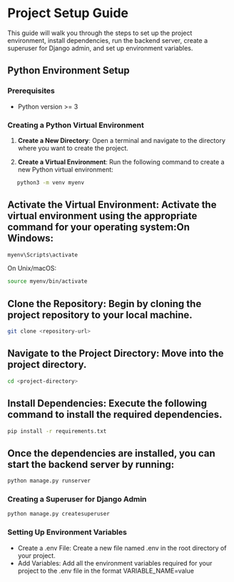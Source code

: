 # Project Setup Guide

This guide will walk you through the steps to set up the project environment, install dependencies, run the backend server, create a superuser for Django admin, and set up environment variables.

## Python Environment Setup

### Prerequisites

-   Python version >= 3

### Creating a Python Virtual Environment

1. **Create a New Directory**: Open a terminal and navigate to the directory where you want to create the project.

2. **Create a Virtual Environment**: Run the following command to create a new Python virtual environment:

```bash
   python3 -m venv myenv
```

## Activate the Virtual Environment: Activate the virtual environment using the appropriate command for your operating system:On Windows:

```bash
myenv\Scripts\activate
```

On Unix/macOS:

```bash
source myenv/bin/activate
```

## Clone the Repository: Begin by cloning the project repository to your local machine.

```bash
git clone <repository-url>
```

## Navigate to the Project Directory: Move into the project directory.

```bash
cd <project-directory>
```

## Install Dependencies: Execute the following command to install the required dependencies.

```bash
pip install -r requirements.txt
```

## Once the dependencies are installed, you can start the backend server by running:

```bash
python manage.py runserver
```

### Creating a Superuser for Django Admin

```bash
python manage.py createsuperuser
```

### Setting Up Environment Variables

-   Create a .env File: Create a new file named .env in the root directory of your project.
-   Add Variables: Add all the environment variables required for your project to the .env file in the format VARIABLE_NAME=value
